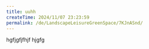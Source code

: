 ```yaml
---
title: uuhh
createTime: 2024/11/07 23:23:59
permalink: /de/LandscapeLeisureGreenSpace/7KJnASnd/
---
```

hgfjgfjfhjf
hjgfg
